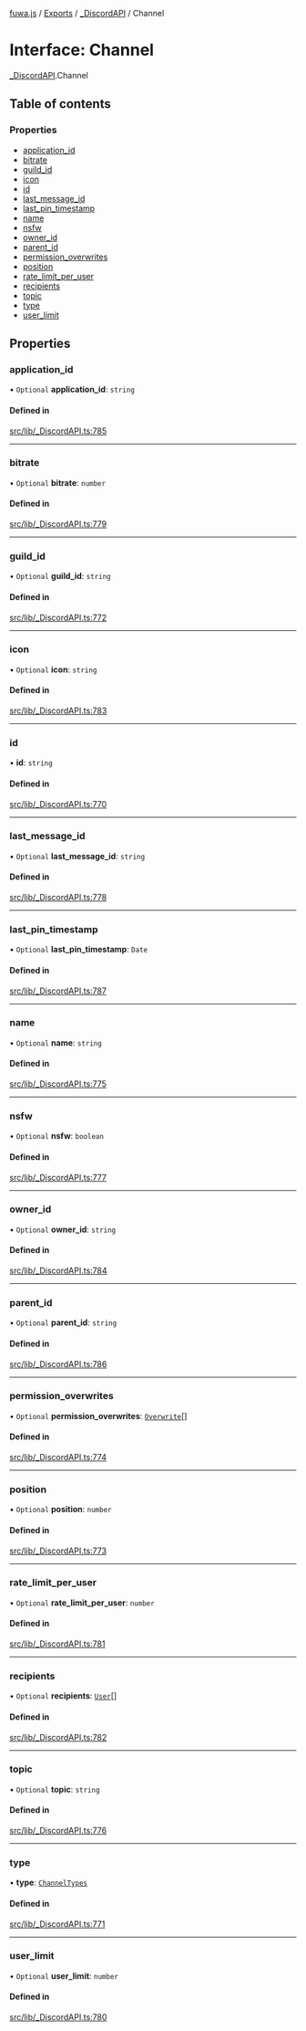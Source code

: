 [fuwa.js](../README.md) / [Exports](../modules.md) / [_DiscordAPI](../modules/_DiscordAPI.md) / Channel

# Interface: Channel

[_DiscordAPI](../modules/_DiscordAPI.md).Channel

## Table of contents

### Properties

- [application_id](_DiscordAPI.Channel.md#application_id)
- [bitrate](_DiscordAPI.Channel.md#bitrate)
- [guild_id](_DiscordAPI.Channel.md#guild_id)
- [icon](_DiscordAPI.Channel.md#icon)
- [id](_DiscordAPI.Channel.md#id)
- [last_message_id](_DiscordAPI.Channel.md#last_message_id)
- [last_pin_timestamp](_DiscordAPI.Channel.md#last_pin_timestamp)
- [name](_DiscordAPI.Channel.md#name)
- [nsfw](_DiscordAPI.Channel.md#nsfw)
- [owner_id](_DiscordAPI.Channel.md#owner_id)
- [parent_id](_DiscordAPI.Channel.md#parent_id)
- [permission_overwrites](_DiscordAPI.Channel.md#permission_overwrites)
- [position](_DiscordAPI.Channel.md#position)
- [rate_limit_per_user](_DiscordAPI.Channel.md#rate_limit_per_user)
- [recipients](_DiscordAPI.Channel.md#recipients)
- [topic](_DiscordAPI.Channel.md#topic)
- [type](_DiscordAPI.Channel.md#type)
- [user_limit](_DiscordAPI.Channel.md#user_limit)

## Properties

### application\_id

• `Optional` **application\_id**: `string`

#### Defined in

[src/lib/_DiscordAPI.ts:785](https://github.com/Fuwajs/Fuwa.js/blob/6865cb6/src/lib/_DiscordAPI.ts#L785)

___

### bitrate

• `Optional` **bitrate**: `number`

#### Defined in

[src/lib/_DiscordAPI.ts:779](https://github.com/Fuwajs/Fuwa.js/blob/6865cb6/src/lib/_DiscordAPI.ts#L779)

___

### guild\_id

• `Optional` **guild\_id**: `string`

#### Defined in

[src/lib/_DiscordAPI.ts:772](https://github.com/Fuwajs/Fuwa.js/blob/6865cb6/src/lib/_DiscordAPI.ts#L772)

___

### icon

• `Optional` **icon**: `string`

#### Defined in

[src/lib/_DiscordAPI.ts:783](https://github.com/Fuwajs/Fuwa.js/blob/6865cb6/src/lib/_DiscordAPI.ts#L783)

___

### id

• **id**: `string`

#### Defined in

[src/lib/_DiscordAPI.ts:770](https://github.com/Fuwajs/Fuwa.js/blob/6865cb6/src/lib/_DiscordAPI.ts#L770)

___

### last\_message\_id

• `Optional` **last\_message\_id**: `string`

#### Defined in

[src/lib/_DiscordAPI.ts:778](https://github.com/Fuwajs/Fuwa.js/blob/6865cb6/src/lib/_DiscordAPI.ts#L778)

___

### last\_pin\_timestamp

• `Optional` **last\_pin\_timestamp**: `Date`

#### Defined in

[src/lib/_DiscordAPI.ts:787](https://github.com/Fuwajs/Fuwa.js/blob/6865cb6/src/lib/_DiscordAPI.ts#L787)

___

### name

• `Optional` **name**: `string`

#### Defined in

[src/lib/_DiscordAPI.ts:775](https://github.com/Fuwajs/Fuwa.js/blob/6865cb6/src/lib/_DiscordAPI.ts#L775)

___

### nsfw

• `Optional` **nsfw**: `boolean`

#### Defined in

[src/lib/_DiscordAPI.ts:777](https://github.com/Fuwajs/Fuwa.js/blob/6865cb6/src/lib/_DiscordAPI.ts#L777)

___

### owner\_id

• `Optional` **owner\_id**: `string`

#### Defined in

[src/lib/_DiscordAPI.ts:784](https://github.com/Fuwajs/Fuwa.js/blob/6865cb6/src/lib/_DiscordAPI.ts#L784)

___

### parent\_id

• `Optional` **parent\_id**: `string`

#### Defined in

[src/lib/_DiscordAPI.ts:786](https://github.com/Fuwajs/Fuwa.js/blob/6865cb6/src/lib/_DiscordAPI.ts#L786)

___

### permission\_overwrites

• `Optional` **permission\_overwrites**: [`Overwrite`](_DiscordAPI.Overwrite.md)[]

#### Defined in

[src/lib/_DiscordAPI.ts:774](https://github.com/Fuwajs/Fuwa.js/blob/6865cb6/src/lib/_DiscordAPI.ts#L774)

___

### position

• `Optional` **position**: `number`

#### Defined in

[src/lib/_DiscordAPI.ts:773](https://github.com/Fuwajs/Fuwa.js/blob/6865cb6/src/lib/_DiscordAPI.ts#L773)

___

### rate\_limit\_per\_user

• `Optional` **rate\_limit\_per\_user**: `number`

#### Defined in

[src/lib/_DiscordAPI.ts:781](https://github.com/Fuwajs/Fuwa.js/blob/6865cb6/src/lib/_DiscordAPI.ts#L781)

___

### recipients

• `Optional` **recipients**: [`User`](_DiscordAPI.User.md)[]

#### Defined in

[src/lib/_DiscordAPI.ts:782](https://github.com/Fuwajs/Fuwa.js/blob/6865cb6/src/lib/_DiscordAPI.ts#L782)

___

### topic

• `Optional` **topic**: `string`

#### Defined in

[src/lib/_DiscordAPI.ts:776](https://github.com/Fuwajs/Fuwa.js/blob/6865cb6/src/lib/_DiscordAPI.ts#L776)

___

### type

• **type**: [`ChannelTypes`](../enums/_DiscordAPI.ChannelTypes.md)

#### Defined in

[src/lib/_DiscordAPI.ts:771](https://github.com/Fuwajs/Fuwa.js/blob/6865cb6/src/lib/_DiscordAPI.ts#L771)

___

### user\_limit

• `Optional` **user\_limit**: `number`

#### Defined in

[src/lib/_DiscordAPI.ts:780](https://github.com/Fuwajs/Fuwa.js/blob/6865cb6/src/lib/_DiscordAPI.ts#L780)
